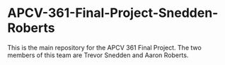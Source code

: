 # APCV-361-Final-Project-Snedden-Roberts

This is the main repository for the APCV 361 Final Project.
The two members of this team are Trevor Snedden and Aaron Roberts.
